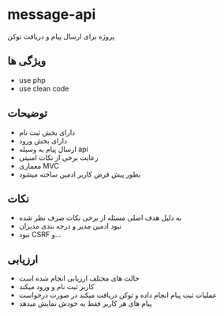 # message-api
پروژه برای ارسال پیام و دریافت توکن
## ویژگی ها
- use php
- use clean code
## توضیحات
- دارای بخش ثبت نام
- دارای بخش ورود
- ارسال پیام به وسیله api
- رعایت برخی از نکات امنیتی
- معماری MVC
- بطور پیش فرض کاربر ادمین ساخته میشود
## نکات
- به دلیل هدف اصلی مسئله از برخی نکات صرف نظر شده
- نبود ادمین مدیر و درجه بندی مدیران
- نبود CSRF و...
## ارزیابی
- حالت های مختلف ارزیابی انجام شده است
- کاربر ثبت نام و ورود میکند
- عملیات ثبت پیام انجام داده و توکن دریافت میکند در صورت درخواست
- پیام های هر کاربر فقط به خودش نمایش میدهد